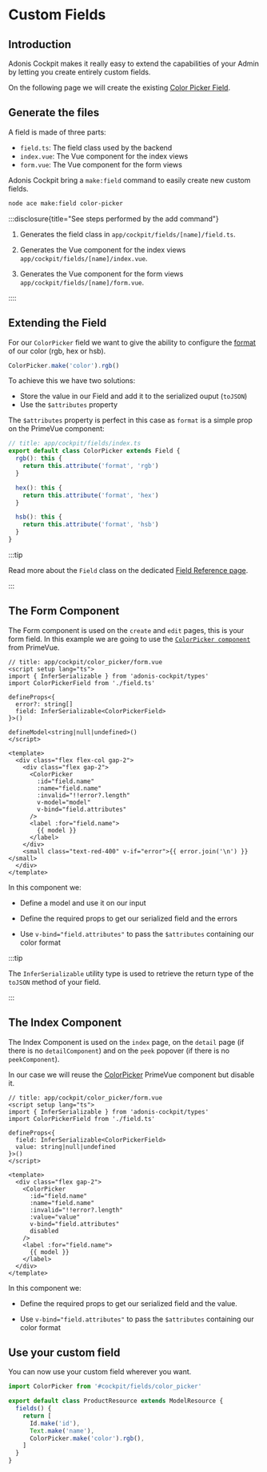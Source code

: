 # Custom Fields

## Introduction

Adonis Cockpit makes it really easy to extend the capabilities of your Admin by letting you create entirely custom fields.

On the following page we will create the existing [Color Picker Field](../basics/fields.md#color-picker).

## Generate the files

A field is made of three parts:

- `field.ts`: The field class used by the backend
- `index.vue`: The Vue component for the index views
- `form.vue`: The Vue component for the form views

Adonis Cockpit bring a `make:field` command to easily create new custom fields.

```sh
node ace make:field color-picker
```

:::disclosure{title="See steps performed by the add command"}

1. Generates the field class in `app/cockpit/fields/[name]/field.ts`.

2. Generates the Vue component for the index views `app/cockpit/fields/[name]/index.vue`.

3. Generates the Vue component for the form views `app/cockpit/fields/[name]/form.vue`.

::::

## Extending the Field

For our `ColorPicker` field we want to give the ability to configure the [format](https://primevue.org/colorpicker/#format) of our color (rgb, hex or hsb).

```ts
ColorPicker.make('color').rgb()
```

To achieve this we have two solutions:

- Store the value in our Field and add it to the serialized ouput (`toJSON`)
- Use the `$attributes` property

The `$attributes` property is perfect in this case as `format` is a simple prop on the PrimeVue component:

```ts
// title: app/cockpit/fields/index.ts
export default class ColorPicker extends Field {
  rgb(): this {
    return this.attribute('format', 'rgb')
  }

  hex(): this {
    return this.attribute('format', 'hex')
  }

  hsb(): this {
    return this.attribute('format', 'hsb')
  }
}
```

:::tip

Read more about the `Field` class on the dedicated [Field Reference page](../references/field.md).

:::

## The Form Component

The Form component is used on the `create` and `edit` pages, this is your form field.
In this example we are going to use the [`ColorPicker component`](https://primevue.org/colorpicker/) from PrimeVue.

```vue
// title: app/cockpit/color_picker/form.vue
<script setup lang="ts">
import { InferSerializable } from 'adonis-cockpit/types'
import ColorPickerField from './field.ts'

defineProps<{
  error?: string[]
  field: InferSerializable<ColorPickerField>
}>()

defineModel<string|null|undefined>()
</script>

<template>
  <div class="flex flex-col gap-2">
    <div class="flex gap-2">
      <ColorPicker
        :id="field.name"
        :name="field.name"
        :invalid="!!error?.length"
        v-model="model"
        v-bind="field.attributes"
      />
      <label :for="field.name">
        {{ model }}
      </label>
    </div>
    <small class="text-red-400" v-if="error">{{ error.join('\n') }}</small>
  </div>
</template>
```

In this component we:

- Define a model and use it on our input

- Define the required props to get our serialized field and the errors

- Use `v-bind="field.attributes"` to pass the `$attributes` containing our color format

:::tip

The `InferSerializable` utility type is used to retrieve the return type of the `toJSON` method of your field.

:::

## The Index Component

The Index Component is used on the `index` page, on the `detail` page (if there is no `detailComponent`) and on the `peek` popover (if there is no `peekComponent`).

In our case we will reuse the [ColorPicker](https://primevue.org/colorpicker/#disabled) PrimeVue component but disable it.

```vue
// title: app/cockpit/color_picker/form.vue
<script setup lang="ts">
import { InferSerializable } from 'adonis-cockpit/types'
import ColorPickerField from './field.ts'

defineProps<{
  field: InferSerializable<ColorPickerField>
  value: string|null|undefined
}>()
</script>

<template>
  <div class="flex gap-2">
    <ColorPicker
      :id="field.name"
      :name="field.name"
      :invalid="!!error?.length"
      :value="value"
      v-bind="field.attributes"
      disabled
    />
    <label :for="field.name">
      {{ model }}
    </label>
  </div>
</template>
```

In this component we:

- Define the required props to get our serialized field and the value.

- Use `v-bind="field.attributes"` to pass the `$attributes` containing our color format

## Use your custom field

You can now use your custom field wherever you want.

```ts
import ColorPicker from '#cockpit/fields/color_picker'

export default class ProductResource extends ModelResource {
  fields() {
    return [
      Id.make('id'),
      Text.make('name'),
      ColorPicker.make('color').rgb(),
    ]
  }
}
```
